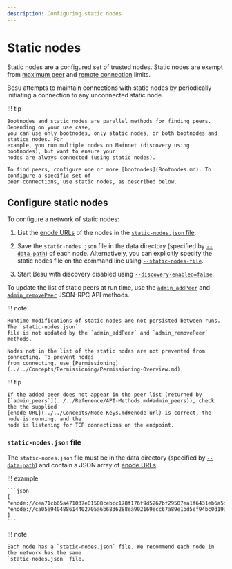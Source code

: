 ```yaml
---
description: Configuring static nodes
---
```


# Static nodes

Static nodes are a configured set of trusted nodes. Static nodes are exempt from
[maximum peer](Managing-Peers.md#limiting-peers) and
[remote connection](Managing-Peers.md#limiting-remote-connections) limits.

Besu attempts to maintain connections with static nodes by periodically initiating a connection to
any unconnected static node.

!!! tip

    Bootnodes and static nodes are parallel methods for finding peers. Depending on your use case,
    you can use only bootnodes, only static nodes, or both bootnodes and statics nodes. For
    example, you run multiple nodes on Mainnet (discovery using bootnodes), but want to ensure your
    nodes are always connected (using static nodes).

    To find peers, configure one or more [bootnodes](Bootnodes.md). To configure a specific set of
    peer connections, use static nodes, as described below.

## Configure static nodes

To configure a network of static nodes:

1. List the [enode URLs](../../Concepts/Node-Keys.md#enode-url) of the nodes in the
   [`static-nodes.json` file](#static-nodesjson-file).

1. Save the `static-nodes.json` file in the data directory (specified by
   [`--data-path`](../../Reference/CLI/CLI-Syntax.md#data-path)) of each node.
   Alternatively, you can explicitly specify the static nodes file on the command line using
   [`--static-nodes-file`](../../Reference/CLI/CLI-Syntax.md#static-nodes-file).

1. Start Besu with discovery disabled using
   [`--discovery-enabled=false`](../../Reference/CLI/CLI-Syntax.md#discovery-enabled).

To update the list of static peers at run time, use the
[`admin_addPeer`](../../Reference/API-Methods.md#admin_addpeer) and
[`admin_removePeer`](../../Reference/API-Methods.md#admin_removepeer) JSON-RPC API methods.

!!! note

    Runtime modifications of static nodes are not persisted between runs. The `static-nodes.json`
    file is not updated by the `admin_addPeer` and `admin_removePeer` methods.

    Nodes not in the list of the static nodes are not prevented from connecting. To prevent nodes
    from connecting, use [Permissioning](../../Concepts/Permissioning/Permissioning-Overview.md).

!!! tip

    If the added peer does not appear in the peer list (returned by
    [`admin_peers`](../../Reference/API-Methods.md#admin_peers)), check the the supplied
    [enode URL](../../Concepts/Node-Keys.md#enode-url) is correct, the node is running, and the
    node is listening for TCP connections on the endpoint.

### `static-nodes.json` file

The `static-nodes.json` file must be in the data directory (specified by
[`--data-path`](../../Reference/CLI/CLI-Syntax.md#data-path)) and contain a JSON array of
[enode URLs](../../Concepts/Node-Keys.md#enode-url).

!!! example

    ```json
    [
    "enode://cea71cb65a471037e01508cebcc178f176f9d5267bf29507ea1f6431eb6a5dc67d086dc8dc54358a72299dab1161febc5d7af49d1609c69b42b5e54544145d4f@127.0.0.1:30303",
    "enode://ca05e940488614402705a6b6836288ea902169ecc67a89e1bd5ef94bc0d1933f20be16bc881ffb4be59f521afa8718fc26eec2b0e90f2cd0f44f99bc8103e60f@127.0.0.1:30304"
    ]
    ```

!!! note

    Each node has a `static-nodes.json` file. We recommend each node in the network has the same
    `static-nodes.json` file.
